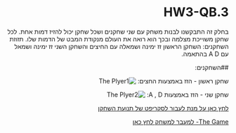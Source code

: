 <div dir="rtl" lang="he">

# HW3-QB.3

 בחלק זה התבקשנו לבנות משחק עם שני שחקנים ושכל שחקן יכול להזיז דמות אחת.
לכל שחקן משוייכת מצלמה ובכך הוא רואה את העולם מנקודת המבט של הדמות שלו.
 תזוזת השחקנים:
 השחקן הראשון זז ימינה ושמאלה עם החיצים והשחקן השני זז ימינה ושמאל עם A D בהתאמה.
 
 
 ##השחקנים:
 
 שחקן ראשון - הזז באמצעות החצים:
 ![The Plyer1](https://github.com/S-K-Game/HW3-QB.3/blob/master/Assets/images/2/2_entity_000_ATTACK_000.png)

 
 שחקן שני - הזז באמצעות A , D:
 ![The Plyer2](https://github.com/S-K-Game/HW3-QB.3/blob/master/Assets/images/1/1_entity_000_ATTACK_000.png)

 
 
 
[לחץ כאן על מנת לעבור לסקריפט של תנועת השחקן](https://github.com/S-K-Game/HW3-QB.3/blob/master/Assets/move2.cs) 

 
 
 [The Game- למעבר למשחק לחץ כאן](https://s-k-games.itch.io/two-cameras-game)
 
 



</div>
